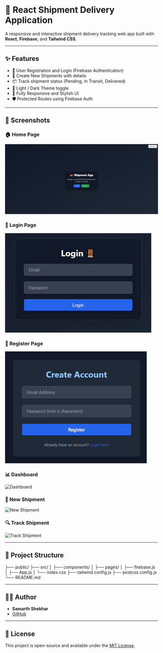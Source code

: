 # 🚚 React Shipment Delivery Application

A responsive and interactive shipment delivery tracking web app built with **React**, **Firebase**, and **Tailwind CSS**.

---

## ✨ Features

- 🔐 User Registration and Login (Firebase Authentication)
- 🧾 Create New Shipments with details
- 📦 Track shipment status (Pending, In Transit, Delivered)
- 🌙 Light / Dark Theme toggle
- 📱 Fully Responsive and Stylish UI
- 🛡️ Protected Routes using Firebase Auth

---

## 📸 Screenshots

### 🏠 Home Page
![Home](https://raw.githubusercontent.com/Samarth-Shekhar/React-Shipment-Delivery-Application/main/screenshots/home.png)

### 🔐 Login Page
![Login](https://raw.githubusercontent.com/Samarth-Shekhar/React-Shipment-Delivery-Application/main/screenshots/login.png)

### 📝 Register Page
![Register](https://raw.githubusercontent.com/Samarth-Shekhar/React-Shipment-Delivery-Application/main/screenshots/register.png)

### 📊 Dashboard
![Dashboard](https://raw.githubusercontent.com/Samarth-Shekhar/React-Shipment-Delivery-Application/main/screenshots/dashboard(2).png)

### 🚚 New Shipment
![New Shipment](https://raw.githubusercontent.com/Samarth-Shekhar/React-Shipment-Delivery-Application/main/screenshots/newshipment.png)

### 🔍 Track Shipment
![Track Shipment](https://raw.githubusercontent.com/Samarth-Shekhar/React-Shipment-Delivery-Application/main/screenshots/trackshipment.png)


---

## 📁 Project Structure

├── public/
├── src/
│ ├── components/
│ ├── pages/
│ ├── firebase.js
│ ├── App.js
│ └── index.css
├── tailwind.config.js
├── postcss.config.js
└── README.md

---

## 🙋‍♂️ Author

- **Samarth Shekhar**
- [GitHub](https://github.com/Samarth-Shekhar)

---

## 📄 License

This project is open-source and available under the [MIT License](LICENSE).
